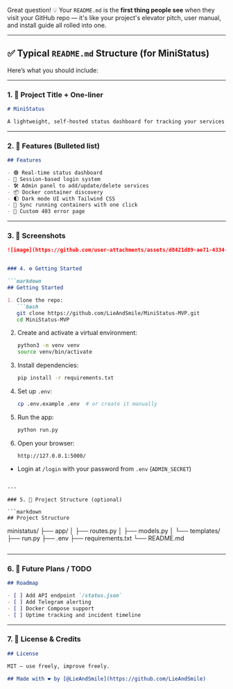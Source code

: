 Great question! 💡 Your `README.md` is the **first thing people see** when they visit your GitHub repo — it's like your project's elevator pitch, user manual, and install guide all rolled into one.

---

## ✅ Typical `README.md` Structure (for MiniStatus)

Here’s what you should include:

---

### 1. 📛 Project Title + One-liner

```markdown
# MiniStatus

A lightweight, self-hosted status dashboard for tracking your services — Docker-aware, dark-themed, and DevOps-friendly.
```

---

### 2. 🚀 Features (Bulleted list)

```markdown
## Features

- 🟢 Real-time status dashboard
- 🔐 Session-based login system
- 🛠 Admin panel to add/update/delete services
- 📦 Docker container discovery
- 🌓 Dark mode UI with Tailwind CSS
- 📡 Sync running containers with one click
- 🔧 Custom 403 error page
```

---

### 3. 📸 Screenshots 

```markdown
![image](https://github.com/user-attachments/assets/d8421d89-ae71-4334-9537-32c2fb79f980)


### 4. ⚙️ Getting Started

```markdown
## Getting Started

1. Clone the repo:
   ```bash
   git clone https://github.com/LieAndSmile/MiniStatus-MVP.git
   cd MiniStatus-MVP
   ```

2. Create and activate a virtual environment:
   ```bash
   python3 -m venv venv
   source venv/bin/activate
   ```

3. Install dependencies:
   ```bash
   pip install -r requirements.txt
   ```

4. Set up `.env`:
   ```bash
   cp .env.example .env  # or create it manually
   ```

5. Run the app:
   ```bash
   python run.py
   ```

6. Open your browser:
   ```
   http://127.0.0.1:5000/
   ```

- Login at `/login` with your password from `.env` (`ADMIN_SECRET`)
```

---

### 5. 📁 Project Structure (optional)

```markdown
## Project Structure

```
ministatus/
├── app/
│   ├── routes.py
│   ├── models.py
│   └── templates/
├── run.py
├── .env
├── requirements.txt
└── README.md
```
```

---

### 6. 🧩 Future Plans / TODO

```markdown
## Roadmap

- [ ] Add API endpoint `/status.json`
- [ ] Add Telegram alerting
- [ ] Docker Compose support
- [ ] Uptime tracking and incident timeline
```

---

### 7. 📜 License & Credits

```markdown
## License

MIT — use freely, improve freely.

## Made with ❤️ by [@LieAndSmile](https://github.com/LieAndSmile)
```
